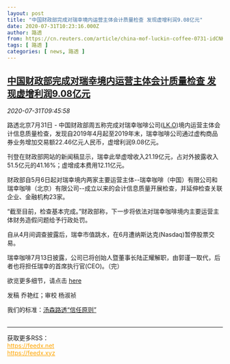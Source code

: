 ```yaml
---
layout: post
title: "中国财政部完成对瑞幸境内运营主体会计质量检查 发现虚增利润9.08亿元"
date: 2020-07-31T10:23:16.000Z
author: 路透
from: https://cn.reuters.com/article/china-mof-luckin-coffee-0731-idCNKCS24W1EJ
tags: [ 路透 ]
categories: [ news, 路透 ]
---
```

<!--1596190996000-->
[中国财政部完成对瑞幸境内运营主体会计质量检查 发现虚增利润9.08亿元](https://cn.reuters.com/article/china-mof-luckin-coffee-0731-idCNKCS24W1EJ)
------

<div>
<div><i>2020-07-31T09:45:58</i></div><div class="StandardArticleBody_body"><p>路透北京7月31日 - 中国财政部周五称完成对瑞幸咖啡公司(<span id="symbol_LK.O_0"><a href="//www.reuters.com/companies/LK.O">LK.O</a></span>)境内运营主体会计信息质量检查，发现自2019年4月起至2019年末，瑞幸咖啡公司通过虚构商品券业务增加交易额22.46亿元人民币，虚增利润9.08亿元。 </p><p>刊登在财政部网站的新闻稿显示，瑞幸此举虚增收入21.19亿元，占对外披露收入51.5亿元的41.16%；虚增成本费用12.11亿元。 </p><p>财政部自5月6日起对瑞幸境内两家主要运营主体--瑞幸咖啡（中国）有限公司和瑞幸咖啡（北京）有限公司--成立以来的会计信息质量开展检查，并延伸检查关联企业、金融机构23家。 </p><p>“截至目前，检查基本完成。”财政部称，下一步将依法对瑞幸咖啡境内主要运营主体财务造假问题给予行政处罚。 </p><p>自从4月间调查披露后，瑞幸市值跳水，在6月遭纳斯达克(Nasdaq)暂停股票交易。 </p><p>瑞幸咖啡7月13日披露，公司已将创始人暨董事长陆正耀解职，由郭谨一取代，后者也将担任瑞幸的首席执行官(CEO)。（完） </p><p>欲览更多细节，请点击 <a href="http://jdjc.mof.gov.cn/gongzuodongtai/202007/t20200731_3560072.htm">here</a>  </p><div class="Attribution_container"><div class="Attribution_attribution"><p class="Attribution_content">发稿 乔艳红；审校 杨淑祯 </p></div></div><div class="StandardArticleBody_trustBadgeContainer"><span class="StandardArticleBody_trustBadgeTitle">我们的标准：</span><span class="trustBadgeUrl"><a href="https://www.thomsonreuters.cn/content/dam/openweb/documents/pdf/china/brochures/about-us-1.pdf">汤森路透“信任原则”</a></span></div></div><br><hr><div>获取更多RSS：<br><a href="https://feedx.net" style="color:orange" target="_blank">https://feedx.net</a> <br><a href="https://feedx.xyz" style="color:orange" target="_blank">https://feedx.xyz</a><br></div>
</div>
